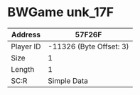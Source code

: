 #  BWGame unk_17F
Address   | 57F26F
----------|-------------
Player ID | -11326 (Byte Offset: 3)
Size 	  | 1
Length 	  | 1
SC:R      | Simple Data


